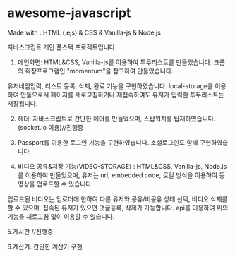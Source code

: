 # awesome-javascript
 Made with : HTML (.ejs) & CSS & Vanilla-js & Node.js

자바스크립트 개인 풀스택 프로젝트입니다.

1. 메인화면: HTML&CSS, Vanilla-js를 이용하여 투두리스트를 만들었습니다.
크롬의 확장프로그램인 "momentum"을 참고하여 만들었습니다.

유저네임입력, 리스트 등록, 삭제, 완료 기능을 구현하였습니다.
local-storage를 이용하여 만듦으로서 페이지를 새로고침하거나 재접속하여도 유저가 입력한 투두리스트는 저장됩니다.

2. 헤더: 자바스크립트로 간단한 헤더를 만들었으며, 스탑워치를 탑재하였습니다.(socket.io 이용)//진행중

3. Passport를 이용한 로그인 기능을 구현하였습니다.
소셜로그인도 함께 구현하였습니다.

4. 비디오 공유&저장 기능(VIDEO-STORAGE) : HTML&CSS, Vanilla-js, Node.js를 이용하여 만들었으며,
유저는 url, embedded code, 로컬 방식을 이용하여 동영상을 업로드할 수 있습니다.

업로드된 비디오는 업로더에 한하여 다른 유저와 공유/비공유 상태 선택, 비디오 삭제를 할 수 있으며,
접속된 유저가 있으면 댓글등록, 삭제가 가능합니다.
api를 이용하여 위의 기능을 새로고침 없이 이용할 수 있습니다.

5.게시판 //진행중

6.계산기: 간단한 계산기 구현




